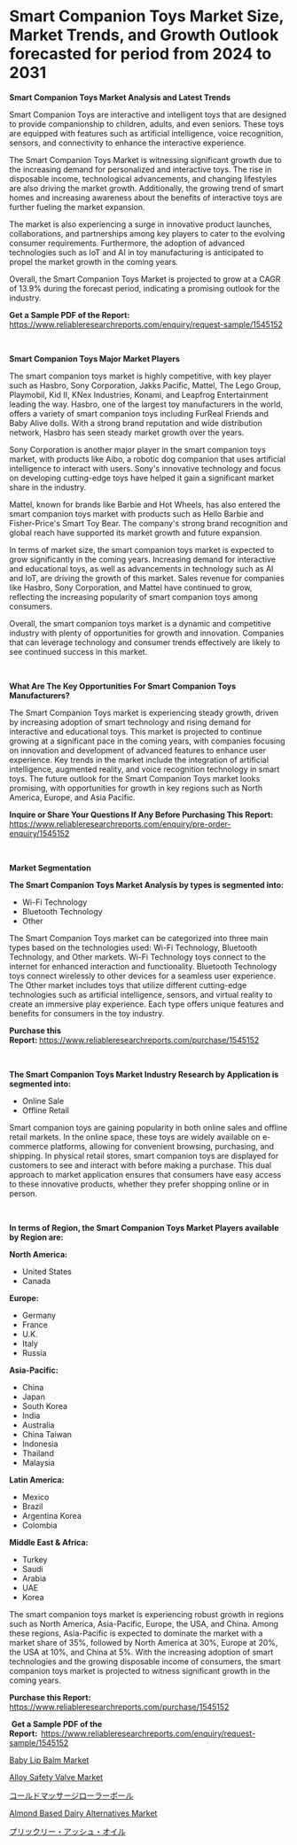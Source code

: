 <p><h1>Smart Companion Toys Market Size, Market Trends, and Growth Outlook forecasted for period from 2024 to 2031</h1></p><p><strong>Smart Companion Toys Market Analysis and Latest Trends</strong></p>
<p><p>Smart Companion Toys are interactive and intelligent toys that are designed to provide companionship to children, adults, and even seniors. These toys are equipped with features such as artificial intelligence, voice recognition, sensors, and connectivity to enhance the interactive experience.</p><p>The Smart Companion Toys Market is witnessing significant growth due to the increasing demand for personalized and interactive toys. The rise in disposable income, technological advancements, and changing lifestyles are also driving the market growth. Additionally, the growing trend of smart homes and increasing awareness about the benefits of interactive toys are further fueling the market expansion.</p><p>The market is also experiencing a surge in innovative product launches, collaborations, and partnerships among key players to cater to the evolving consumer requirements. Furthermore, the adoption of advanced technologies such as IoT and AI in toy manufacturing is anticipated to propel the market growth in the coming years.</p><p>Overall, the Smart Companion Toys Market is projected to grow at a CAGR of 13.9% during the forecast period, indicating a promising outlook for the industry.</p></p>
<p><strong>Get a Sample PDF of the Report:&nbsp;</strong> <a href="https://www.reliableresearchreports.com/enquiry/request-sample/1545152">https://www.reliableresearchreports.com/enquiry/request-sample/1545152</a></p>
<p>&nbsp;</p>
<p><strong>Smart Companion Toys Major Market Players</strong></p>
<p><p>The smart companion toys market is highly competitive, with key player such as Hasbro, Sony Corporation, Jakks Pacific, Mattel, The Lego Group, Playmobil, Kid II, KNex Industries, Konami, and Leapfrog Entertainment leading the way. Hasbro, one of the largest toy manufacturers in the world, offers a variety of smart companion toys including FurReal Friends and Baby Alive dolls. With a strong brand reputation and wide distribution network, Hasbro has seen steady market growth over the years.</p><p>Sony Corporation is another major player in the smart companion toys market, with products like Aibo, a robotic dog companion that uses artificial intelligence to interact with users. Sony's innovative technology and focus on developing cutting-edge toys have helped it gain a significant market share in the industry.</p><p>Mattel, known for brands like Barbie and Hot Wheels, has also entered the smart companion toys market with products such as Hello Barbie and Fisher-Price's Smart Toy Bear. The company's strong brand recognition and global reach have supported its market growth and future expansion.</p><p>In terms of market size, the smart companion toys market is expected to grow significantly in the coming years. Increasing demand for interactive and educational toys, as well as advancements in technology such as AI and IoT, are driving the growth of this market. Sales revenue for companies like Hasbro, Sony Corporation, and Mattel have continued to grow, reflecting the increasing popularity of smart companion toys among consumers.</p><p>Overall, the smart companion toys market is a dynamic and competitive industry with plenty of opportunities for growth and innovation. Companies that can leverage technology and consumer trends effectively are likely to see continued success in this market.</p></p>
<p>&nbsp;</p>
<p><strong>What Are The Key Opportunities For Smart Companion Toys Manufacturers?</strong></p>
<p><p>The Smart Companion Toys market is experiencing steady growth, driven by increasing adoption of smart technology and rising demand for interactive and educational toys. This market is projected to continue growing at a significant pace in the coming years, with companies focusing on innovation and development of advanced features to enhance user experience. Key trends in the market include the integration of artificial intelligence, augmented reality, and voice recognition technology in smart toys. The future outlook for the Smart Companion Toys market looks promising, with opportunities for growth in key regions such as North America, Europe, and Asia Pacific.</p></p>
<p><strong>Inquire or Share Your Questions If Any Before Purchasing This Report:</strong> <a href="https://www.reliableresearchreports.com/enquiry/pre-order-enquiry/1545152">https://www.reliableresearchreports.com/enquiry/pre-order-enquiry/1545152</a></p>
<p>&nbsp;</p>
<p><strong>Market Segmentation</strong></p>
<p><strong>The Smart Companion Toys Market Analysis by types is segmented into:</strong></p>
<p><ul><li>Wi-Fi Technology</li><li>Bluetooth Technology</li><li>Other</li></ul></p>
<p><p>The Smart Companion Toys market can be categorized into three main types based on the technologies used: Wi-Fi Technology, Bluetooth Technology, and Other markets. Wi-Fi Technology toys connect to the internet for enhanced interaction and functionality. Bluetooth Technology toys connect wirelessly to other devices for a seamless user experience. The Other market includes toys that utilize different cutting-edge technologies such as artificial intelligence, sensors, and virtual reality to create an immersive play experience. Each type offers unique features and benefits for consumers in the toy industry.</p></p>
<p><strong>Purchase this Report:&nbsp;</strong><a href="https://www.reliableresearchreports.com/purchase/1545152">https://www.reliableresearchreports.com/purchase/1545152</a></p>
<p>&nbsp;</p>
<p><strong>The Smart Companion Toys Market Industry Research by Application is segmented into:</strong></p>
<p><ul><li>Online Sale</li><li>Offline Retail</li></ul></p>
<p><p>Smart companion toys are gaining popularity in both online sales and offline retail markets. In the online space, these toys are widely available on e-commerce platforms, allowing for convenient browsing, purchasing, and shipping. In physical retail stores, smart companion toys are displayed for customers to see and interact with before making a purchase. This dual approach to market application ensures that consumers have easy access to these innovative products, whether they prefer shopping online or in person.</p></p>
<p>&nbsp;</p>
<p><strong>In terms of Region, the Smart Companion Toys Market Players available by Region are:</strong></p>
<p>
    <p> <strong> North America: </strong>
        <ul>
            <li>United States</li>
            <li>Canada</li>
        </ul>
        </p> 
    <p> <strong> Europe: </strong>
        <ul>
            <li>Germany</li>
            <li>France</li>
            <li>U.K.</li>
            <li>Italy</li>
            <li>Russia</li>
        </ul>
        </p> 
    <p> <strong> Asia-Pacific: </strong>
        <ul>
            <li>China</li>
            <li>Japan</li>
            <li>South Korea</li>
            <li>India</li>
            <li>Australia</li>
            <li>China Taiwan</li>
            <li>Indonesia</li>
            <li>Thailand</li>
            <li>Malaysia</li>
        </ul>
        </p> 
    <p> <strong> Latin America: </strong>
        <ul>
            <li>Mexico</li>
            <li>Brazil</li>
            <li>Argentina Korea</li>
            <li>Colombia</li>
        </ul>
        </p> 
    <p> <strong> Middle East & Africa: </strong>
        <ul>
            <li>Turkey</li>
            <li>Saudi</li>
            <li>Arabia</li>
            <li>UAE</li>
            <li>Korea</li>
        </ul>
    </p>
    </p>
<p><p>The smart companion toys market is experiencing robust growth in regions such as North America, Asia-Pacific, Europe, the USA, and China. Among these regions, Asia-Pacific is expected to dominate the market with a market share of 35%, followed by North America at 30%, Europe at 20%, the USA at 10%, and China at 5%. With the increasing adoption of smart technologies and the growing disposable income of consumers, the smart companion toys market is projected to witness significant growth in the coming years.</p></p>
<p><strong>Purchase this Report: </strong><a href="https://www.reliableresearchreports.com/purchase/1545152">https://www.reliableresearchreports.com/purchase/1545152</a></p>
<p>&nbsp;<strong>Get a Sample PDF of the Report:&nbsp;&nbsp;</strong><a href="https://www.reliableresearchreports.com/enquiry/request-sample/1545152">https://www.reliableresearchreports.com/enquiry/request-sample/1545152</a></p>
<p><strong></strong></p>
<p><p><a href="https://github.com/jsmusil/Market-Research-Report-List-2/blob/main/baby-lip-balm-market.md">Baby Lip Balm Market</a></p><p><a href="https://issuu.com/reportprime-2/docs/alloy-safety-valve-market-size-2030.pptx">Alloy Safety Valve Market</a></p><p><a href="https://github.com/cnnriuez22368/Market-Research-Report-List-1/blob/main/46369117170.md">コールドマッサージローラーボール</a></p><p><a href="https://issuu.com/reportprime-2/docs/almond-based-dairy-alternatives-market-size-2030.p">Almond Based Dairy Alternatives Market</a></p><p><a href="https://github.com/LeanneBruen2023/Market-Research-Report-List-1/blob/main/48029307171.md">プリックリー・アッシュ・オイル</a></p></p>
